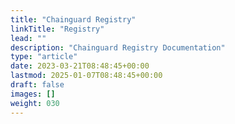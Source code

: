 ```yaml
---
title: "Chainguard Registry"
linkTitle: "Registry"
lead: ""
description: "Chainguard Registry Documentation"
type: "article"
date: 2023-03-21T08:48:45+00:00
lastmod: 2025-01-07T08:48:45+00:00
draft: false
images: []
weight: 030
---
```


